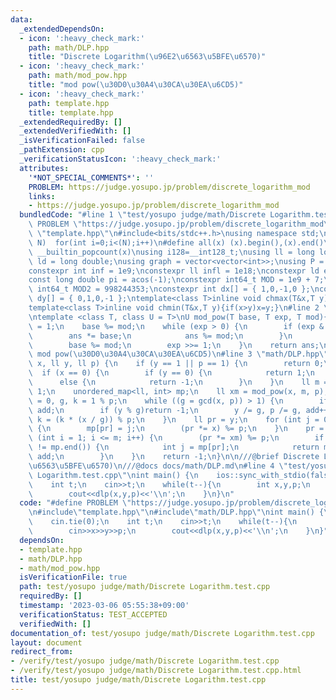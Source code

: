 ```yaml
---
data:
  _extendedDependsOn:
  - icon: ':heavy_check_mark:'
    path: math/DLP.hpp
    title: "Discrete Logarithm(\u96E2\u6563\u5BFE\u6570)"
  - icon: ':heavy_check_mark:'
    path: math/mod_pow.hpp
    title: "mod pow(\u30D0\u30A4\u30CA\u30EA\u6CD5)"
  - icon: ':heavy_check_mark:'
    path: template.hpp
    title: template.hpp
  _extendedRequiredBy: []
  _extendedVerifiedWith: []
  _isVerificationFailed: false
  _pathExtension: cpp
  _verificationStatusIcon: ':heavy_check_mark:'
  attributes:
    '*NOT_SPECIAL_COMMENTS*': ''
    PROBLEM: https://judge.yosupo.jp/problem/discrete_logarithm_mod
    links:
    - https://judge.yosupo.jp/problem/discrete_logarithm_mod
  bundledCode: "#line 1 \"test/yosupo judge/math/Discrete Logarithm.test.cpp\"\n#define\
    \ PROBLEM \"https://judge.yosupo.jp/problem/discrete_logarithm_mod\"\n#line 2\
    \ \"template.hpp\"\n#include<bits/stdc++.h>\nusing namespace std;\n#define rep(i,\
    \ N)  for(int i=0;i<(N);i++)\n#define all(x) (x).begin(),(x).end()\n#define popcount(x)\
    \ __builtin_popcount(x)\nusing i128=__int128_t;\nusing ll = long long;\nusing\
    \ ld = long double;\nusing graph = vector<vector<int>>;\nusing P = pair<int, int>;\n\
    constexpr int inf = 1e9;\nconstexpr ll infl = 1e18;\nconstexpr ld eps = 1e-6;\n\
    const long double pi = acos(-1);\nconstexpr int64_t MOD = 1e9 + 7;\nconstexpr\
    \ int64_t MOD2 = 998244353;\nconstexpr int dx[] = { 1,0,-1,0 };\nconstexpr int\
    \ dy[] = { 0,1,0,-1 };\ntemplate<class T>inline void chmax(T&x,T y){if(x<y)x=y;}\n\
    template<class T>inline void chmin(T&x,T y){if(x>y)x=y;}\n#line 2 \"math/mod_pow.hpp\"\
    \ntemplate <class T, class U = T>\nU mod_pow(T base, T exp, T mod){\n    T ans\
    \ = 1;\n    base %= mod;\n    while (exp > 0) {\n        if (exp & 1) {\n    \
    \        ans *= base;\n            ans %= mod;\n        }\n        base *= base;\n\
    \        base %= mod;\n        exp >>= 1;\n    }\n    return ans;\n}\n///@brief\
    \ mod pow(\u30D0\u30A4\u30CA\u30EA\u6CD5)\n#line 3 \"math/DLP.hpp\"\n\nll dlp(ll\
    \ x, ll y, ll p) {\n    if (y == 1 || p == 1) {\n        return 0;\n    }\n  \
    \  if (x == 0) {\n        if (y == 0) {\n            return 1;\n        }\n  \
    \      else {\n            return -1;\n        }\n    }\n    ll m = sqrt(p) +\
    \ 1;\n    unordered_map<ll, int> mp;\n    ll xm = mod_pow(x, m, p);\n    ll add\
    \ = 0, g, k = 1 % p;\n    while ((g = gcd(x, p)) > 1) {\n        if (y == k)return\
    \ add;\n        if (y % g)return -1;\n        y /= g, p /= g, add++;\n       \
    \ k = (k * (x / g)) % p;\n    }\n    ll pr = y;\n    for (int j = 0; j <= m; j++)\
    \ {\n        mp[pr] = j;\n        (pr *= x) %= p;\n    }\n    pr = k;\n    for\
    \ (int i = 1; i <= m; i++) {\n        (pr *= xm) %= p;\n        if (mp.find(pr)\
    \ != mp.end()) {\n            int j = mp[pr];\n            return m * i - j +\
    \ add;\n        }\n    }\n    return -1;\n}\n\n///@brief Discrete Logarithm(\u96E2\
    \u6563\u5BFE\u6570)\n///@docs docs/math/DLP.md\n#line 4 \"test/yosupo judge/math/Discrete\
    \ Logarithm.test.cpp\"\nint main() {\n    ios::sync_with_stdio(false);\n    cin.tie(0);\n\
    \    int t;\n    cin>>t;\n    while(t--){\n        int x,y,p;\n        cin>>x>>y>>p;\n\
    \        cout<<dlp(x,y,p)<<'\\n';\n    }\n}\n"
  code: "#define PROBLEM \"https://judge.yosupo.jp/problem/discrete_logarithm_mod\"\
    \n#include\"template.hpp\"\n#include\"math/DLP.hpp\"\nint main() {\n    ios::sync_with_stdio(false);\n\
    \    cin.tie(0);\n    int t;\n    cin>>t;\n    while(t--){\n        int x,y,p;\n\
    \        cin>>x>>y>>p;\n        cout<<dlp(x,y,p)<<'\\n';\n    }\n}"
  dependsOn:
  - template.hpp
  - math/DLP.hpp
  - math/mod_pow.hpp
  isVerificationFile: true
  path: test/yosupo judge/math/Discrete Logarithm.test.cpp
  requiredBy: []
  timestamp: '2023-03-06 05:55:38+09:00'
  verificationStatus: TEST_ACCEPTED
  verifiedWith: []
documentation_of: test/yosupo judge/math/Discrete Logarithm.test.cpp
layout: document
redirect_from:
- /verify/test/yosupo judge/math/Discrete Logarithm.test.cpp
- /verify/test/yosupo judge/math/Discrete Logarithm.test.cpp.html
title: test/yosupo judge/math/Discrete Logarithm.test.cpp
---
```

